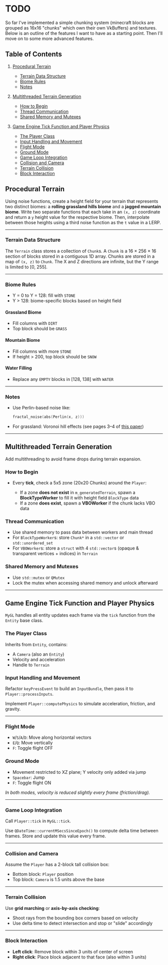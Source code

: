 # TODO

So far I've implemented a simple chunking system (minecraft blocks are grouped as 16x16 "chunks" which own their own VkBuffers) and textures. Below is an outline of the features I want to have as a starting point. Then I'll move on to some more advanced features. 

## Table of Contents

1. [Procedural Terrain](#procedural-terrain)

   * [Terrain Data Structure](#terrain-data-structure)
   * [Biome Rules](#biome-rules)
   * [Notes](#notes)
2. [Multithreaded Terrain Generation](#multithreaded-terrain-generation)

   * [How to Begin](#how-to-begin)
   * [Thread Communication](#thread-communication)
   * [Shared Memory and Mutexes](#shared-memory-and-mutexes)
3. [Game Engine Tick Function and Player Physics](#game-engine-tick-function-and-player-physics)

   * [The Player Class](#the-player-class)
   * [Input Handling and Movement](#input-handling-and-movement)
   * [Flight Mode](#flight-mode)
   * [Ground Mode](#ground-mode)
   * [Game Loop Integration](#game-loop-integration)
   * [Collision and Camera](#collision-and-camera)
   * [Terrain Collision](#terrain-collision)
   * [Block Interaction](#block-interaction)



## Procedural Terrain

Using noise functions, create a height field for your terrain that represents two distinct biomes: a **rolling grassland hills biome** and a **jagged mountain biome**. Write two separate functions that each take in an `(x, z)` coordinate and return a `y` height value for the respective biome. Then, interpolate between those heights using a third noise function as the `t` value in a LERP.

---

### Terrain Data Structure

The `Terrain` class stores a collection of `Chunk`s. A `Chunk` is a 16 × 256 × 16 section of blocks stored in a contiguous 1D array. Chunks are stored in a map of `(x, z)` to `Chunk`. The X and Z directions are infinite, but the Y range is limited to \[0, 255].

---

### Biome Rules

* Y = 0 to Y = 128: fill with `STONE`
* Y > 128: biome-specific blocks based on height field

#### Grassland Biome

* Fill columns with `DIRT`
* Top block should be `GRASS`

#### Mountain Biome

* Fill columns with more `STONE`
* If height > 200, top block should be `SNOW`

#### Water Filling

* Replace any `EMPTY` blocks in \[128, 138] with `WATER`

---

### Notes

* Use Perlin-based noise like:

  ```cpp
  fractal_noise(abs(Perlin(x, z)))
  ```
* For grassland: Voronoi hill effects (see pages 3–4 of [this paper](https://web.mit.edu/cesium/Public/terrain.pdf))

---

## Multithreaded Terrain Generation

Add multithreading to avoid frame drops during terrain expansion.

### How to Begin

* Every **tick**, check a 5x5 zone (20x20 Chunks) around the `Player`:

  * If a zone **does not exist** in `m_generatedTerrain`, spawn a **BlockTypeWorker** to fill it with height field `BlockType` data
  * If a zone **does exist**, spawn a **VBOWorker** if the chunk lacks VBO data

### Thread Communication

* Use shared memory to pass data between workers and main thread
* For `BlockTypeWorker`s: store `Chunk*` in a `std::vector` or `std::unordered_set`
* For `VBOWorker`s: store a `struct` with 4 `std::vector`s (opaque & transparent vertices + indices) in `Terrain`

### Shared Memory and Mutexes

* Use `std::mutex` or `QMutex`
* Lock the mutex when accessing shared memory and unlock afterward

---

## Game Engine Tick Function and Player Physics

`MyGL` handles all entity updates each frame via the `tick` function from the `Entity` base class.

### The Player Class

Inherits from `Entity`, contains:

* A `Camera` (also an `Entity`)
* Velocity and acceleration
* Handle to `Terrain`

### Input Handling and Movement

Refactor `keyPressEvent` to build an `InputBundle`, then pass it to `Player::processInputs`.

Implement `Player::computePhysics` to simulate acceleration, friction, and gravity.

---

### Flight Mode

* `W`/`S`/`A`/`D`: Move along horizontal vectors
* `E`/`Q`: Move vertically
* `F`: Toggle flight OFF

### Ground Mode

* Movement restricted to XZ plane; Y velocity only added via jump
* `Spacebar`: Jump
* `F`: Toggle flight ON

*In both modes, velocity is reduced slightly every frame (friction/drag).*

---

### Game Loop Integration

Call `Player::tick` in `MyGL::tick`.

Use `QDateTime::currentMSecsSinceEpoch()` to compute delta time between frames.
Store and update this value every frame.

---

### Collision and Camera

Assume the `Player` has a 2-block tall collision box:

* Bottom block: `Player` position
* Top block: `Camera` is 1.5 units above the base

---

### Terrain Collision

Use **grid marching** or **axis-by-axis checking**:

* Shoot rays from the bounding box corners based on velocity
* Use delta time to detect intersection and stop or "slide" accordingly

---

### Block Interaction

* **Left click**: Remove block within 3 units of center of screen
* **Right click**: Place block adjacent to that face (also within 3 units)

